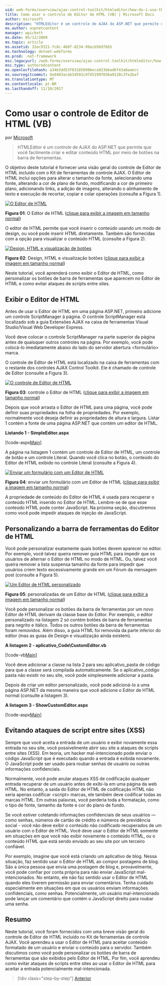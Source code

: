 ```yaml
---
uid: web-forms/overview/ajax-control-toolkit/htmleditor/how-do-i-use-the-html-editor-control-vb
title: Como usar o controle de Editor de HTML (VB) | Microsoft Docs
author: microsoft
description: "HTMLEditor é um controle de AJAX do ASP.NET que permite que você facilmente criar e editar conteúdo HTML por meio de botões na barra de ferramentas."
ms.author: aspnetcontent
manager: wpickett
ms.date: 05/12/2009
ms.topic: article
ms.assetid: 32ec9321-7c8c-4b0f-8234-99acb56df6b5
ms.technology: dotnet-webforms
ms.prod: .net-framework
msc.legacyurl: /web-forms/overview/ajax-control-toolkit/htmleditor/how-do-i-use-the-html-editor-control-vb
msc.type: authoredcontent
ms.openlocfilehash: a34b3dd53f031856906eca923b6ad6f43a0aaecc
ms.sourcegitcommit: 9a9483aceb34591c97451997036a9120c3fe2baf
ms.translationtype: MT
ms.contentlocale: pt-BR
ms.lasthandoff: 11/10/2017
---
```

<a name="how-do-i-use-the-html-editor-control-vb"></a>Como usar o controle de Editor de HTML (VB)
====================
por [Microsoft](https://github.com/microsoft)

> HTMLEditor é um controle de AJAX do ASP.NET que permite que você facilmente criar e editar conteúdo HTML por meio de botões na barra de ferramentas.


O objetivo deste tutorial é fornecer uma visão geral do controle de Editor de HTML incluído com o Kit de ferramentas de controle AJAX. O Editor de HTML inclui opções para alterar o tamanho da fonte, selecionando uma fonte, alterando a cor de plano de fundo, modificando a cor de primeiro plano, adicionando links, a adição de imagens, alterando o alinhamento de texto e execução de recortar, copiar e colar operações (consulte a Figura 1).


[![O Editor de HTML](how-do-i-use-the-html-editor-control-vb/_static/image1.jpg)](how-do-i-use-the-html-editor-control-vb/_static/image1.png)

**Figura 01**: O Editor de HTML ([clique para exibir a imagem em tamanho normal](how-do-i-use-the-html-editor-control-vb/_static/image2.png))


O editor de HTML permite que você inserir o conteúdo usando um modo de design, ou você pode inserir HTML diretamente. Também são fornecidas com a opção para visualizar o conteúdo HTML (consulte a Figura 2).


[![Design, HTML e visualização de botões](how-do-i-use-the-html-editor-control-vb/_static/image2.jpg)](how-do-i-use-the-html-editor-control-vb/_static/image3.png)

**Figura 02**: Design, HTML e visualização botões ([clique para exibir a imagem em tamanho normal](how-do-i-use-the-html-editor-control-vb/_static/image4.png))


Neste tutorial, você aprenderá como exibir o Editor de HTML, como personalizar os botões de barra de ferramentas que aparecem no Editor de HTML e como evitar ataques de scripts entre sites.

## <a name="displaying-the-html-editor"></a>Exibir o Editor de HTML

Antes de usar o Editor de HTML em uma página ASP.NET, primeiro adicione um controle ScriptManager à página. O controle ScriptManager está localizado sob a guia Extensões AJAX na caixa de ferramentas Visual Studio/Visual Web Developer Express.

Você deve colocar o controle ScriptManager na parte superior da página antes de quaisquer outros controles na página. Por exemplo, você pode colocá-lo imediatamente abaixo do lado do servidor abertura &lt;formulário&gt; marca.

O controle de Editor de HTML está localizado na caixa de ferramentas com o restante dos controles AJAX Control Toolkit. Ele é chamado de controle de Editor (consulte a Figura 3).


[![O controle de Editor de HTML](how-do-i-use-the-html-editor-control-vb/_static/image3.jpg)](how-do-i-use-the-html-editor-control-vb/_static/image5.png)

**Figura 03**: controle o Editor de HTML ([clique para exibir a imagem em tamanho normal](how-do-i-use-the-html-editor-control-vb/_static/image6.png))


Depois que você arrasta o Editor de HTML para uma página, você pode definir suas propriedades na folha de propriedades. Por exemplo, normalmente você deseja definir as propriedades de altura e largura. Listar 1 contém a fonte de uma página ASP.NET que contém um editor de HTML.

**Listando 1 - SimpleEditor.aspx**

[!code-aspx[Main](how-do-i-use-the-html-editor-control-vb/samples/sample1.aspx)]

A página na listagem 1 contém um controle de Editor de HTML, um controle de botão e um controle Literal. Quando você clica no botão, o conteúdo do Editor de HTML exibido no controle Literal (consulte a Figura 4).


[![Enviar um formulário com um Editor de HTML](how-do-i-use-the-html-editor-control-vb/_static/image4.jpg)](how-do-i-use-the-html-editor-control-vb/_static/image7.png)

**Figura 04**: enviar um formulário com um Editor de HTML ([clique para exibir a imagem em tamanho normal](how-do-i-use-the-html-editor-control-vb/_static/image8.png))


A propriedade de conteúdo do Editor de HTML é usada para recuperar o conteúdo HTML inserido no Editor de HTML. Lembre-se de que esse conteúdo HTML pode conter JavaScript. Na próxima seção, discutiremos como você pode impedir ataques de injeção de JavaScript.

## <a name="customizing-the-html-editor-toolbar"></a>Personalizando a barra de ferramentas do Editor de HTML

Você pode personalizar exatamente quais botões devem aparecer no editor. Por exemplo, você talvez queira remover guia HTML para impedir que os usuários de alternar o Editor de HTML no modo de HTML. Ou, talvez você queira remover a lista suspensa tamanho da fonte para impedir que usuários criem texto excessivamente grande em um Fórum da mensagem post (consulte a Figura 5).


[![Um Editor de HTML personalizado](how-do-i-use-the-html-editor-control-vb/_static/image5.jpg)](how-do-i-use-the-html-editor-control-vb/_static/image9.png)

**Figura 05**: personalizadas de um Editor de HTML ([clique para exibir a imagem em tamanho normal](how-do-i-use-the-html-editor-control-vb/_static/image10.png))


Você pode personalizar os botões da barra de ferramentas por um novo Editor de HTML derivam da classe base do Editor. Por exemplo, o editor personalizado na listagem 2 só contém botões de barra de ferramentas para negrito e itálico. Todos os outros botões da barra de ferramentas foram removidos. Além disso, a guia HTML foi removida da parte inferior do editor (mas as guias de Design e visualização ainda existem).

**A listagem 2 - aplicativo\_Code\CustomEditor.vb**

[!code-vb[Main](how-do-i-use-the-html-editor-control-vb/samples/sample2.vb)]

Você deve adicionar a classe na lista 2 para seu aplicativo\_pasta de código para que a classe será compilada automaticamente. Se o aplicativo\_código pasta não existir no seu site, você pode simplesmente adicionar a pasta.

Depois de criar um editor personalizado, você pode adicioná-lo a uma página ASP.NET da mesma maneira que você adicione o Editor de HTML normal (consulte a listagem 3).

**A listagem 3 - ShowCustomEditor.aspx**

[!code-aspx[Main](how-do-i-use-the-html-editor-control-vb/samples/sample3.aspx)]

## <a name="avoiding-cross-site-scripting-xss-attacks"></a>Evitando ataques de script entre sites (XSS)

Sempre que você aceita a entrada de um usuário e exibir novamente essa entrada no seu site, você possivelmente abrir seu site a ataques de scripts entre sites (XSS). Em teoria, um hacker mal-intencionado pode enviar o código JavaScript que é executado quando a entrada é exibida novamente. O JavaScript pode ser usado para roubar senhas de usuário ou outras informações confidenciais.

Normalmente, você pode anular ataques XSS de codificação qualquer entrada recuperar de um usuário antes de exibi-la em uma página da web HTML. No entanto, a saída do Editor de HTML de codificação HTML não seria apenas codificar &lt;script&gt; marcas, ele também deve codificar todas as marcas HTML. Em outras palavras, você perderia toda a formatação, como o tipo de fonte, tamanho da fonte e cor do plano de fundo.

Se você estiver coletando informações confidenciais de seus usuários — como senhas, números de cartão de crédito e números de previdência social - você não deve exibir o conteúdo não codificado recuperados de um usuário com o Editor de HTML. Você deve usar o Editor de HTML somente em situações em que você não exibir novamente o conteúdo HTML, ou o conteúdo HTML que está sendo enviado ao seu site por um terceiro confiável.

Por exemplo, imagine que você está criando um aplicativo de blog. Nessa situação, faz sentido usar o Editor de HTML ao compor postagens de blog. São a única pessoa que envia uma postagem de blog e, provavelmente, você pode confiar por conta própria para não enviar JavaScript mal-intencionados. No entanto, ele não faz sentido usar o Editor de HTML quando eles tiverem permissão para enviar comentários. Tenha cuidado especialmente em situações em que os usuários enviam informações confidenciais, como senhas. Potencialmente, um usuário mal-intencionado pode lançar um comentário que contém o JavaScript direito para roubar uma senha.

## <a name="summary"></a>Resumo

Neste tutorial, você foram fornecidos com uma breve visão geral do controle de Editor de HTML incluído no Kit de ferramentas de controle AJAX. Você aprendeu a usar o Editor de HTML para aceitar conteúdo formatado de um usuário e enviar o conteúdo para o servidor. Também discutimos como você pode personalizar os botões de barra de ferramentas que são exibidos pelo Editor de HTML. Por fim, você aprendeu como evitar ataques de scripts entre sites ao usar o Editor de HTML para aceitar a entrada potencialmente mal-intencionada.

>[!div class="step-by-step"]
[Anterior](how-do-i-use-the-html-editor-control-cs.md)
